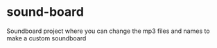 # sound-board
Soundboard project where you can change the mp3 files and names to make a custom soundboard
